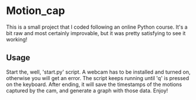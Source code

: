 # Motion_cap

This is a small project that I coded following an online Python course.
It's a bit raw and most certainly improvable, but it was pretty satisfying to see it working!

## Usage

Start the, well, 'start.py' script. A webcam has to be installed and turned on, otherwise you will get an error.
The script keeps running until 'q' is pressed on the keyboard.
After ending, it will save the timestamps of the motions captured by the cam, and generate a graph with those data.
Enjoy!
